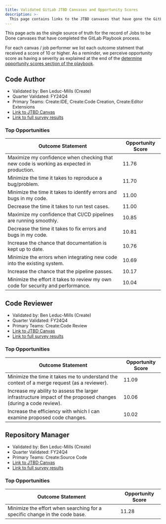 ```yaml
---
title: Validated GitLab JTBD Canvases and Opportunity Scores
description: >-
  This page contains links to the JTBD canvases that have gone the GitLab JTBD Playbook process and the top outcome statements and opportunity scores from those canvases.
---
```


This page acts as the single source of truth for the record of Jobs to be Done canvases that have completed the GitLab Playbook process.

For each canvas / job performer we list each outcome statment that received a score of 10 or higher. As a reminder, we perceive opportunity score as having a severity as explained at the end of the [determine opportunity scores section of the playbook](/handbook/product/ux/jobs-to-be-done/jtbd-playbook/#step-7-determine-opportunity-scores).

## Code Author

- Validated by: Ben Leduc-Mills (Create)
- Quarter Validated: FY24Q4
- Primary Teams: Create:IDE, Create:Code Creation, Create:Editor Extensions
- [Link to JTBD Canvas](https://www.figma.com/file/FnXu3p8AiDFvtd1p9kFUS7/Create-Stage----Jobs-to-be-done-%2B-Opportunity-Scores?type=whiteboard&node-id=4-2883&t=3h1z6qF7hI9RLAlu-4)
- [Link to full survey results](https://docs.google.com/spreadsheets/d/10RLF592SrcDDcAjlgXcOBM8eqhWZy1ArJzvd8MTKNNE/edit?usp=sharing)

### Top Opportunities

| Outcome Statement | Opportunity Score |
| ----- | ----------- |
|  Maximize my confidence when checking that new code is working as expected in production.  |  11.76  |
|  Minimize the time it takes to reproduce a bug/problem.   |  11.70  |
|  Minimize the time it takes to identify errors and bugs in my code.  |  11.00  |
|  Decrease the time it takes to run test cases.  |  11.00  |
|  Maximize my confidence that CI/CD pipelines are running smoothly.  |  10.85  |
|  Decrease the time it takes to fix errors and bugs in my code.   |  10.81  |
|  Increase the chance that documentation is kept up to date.   |  10.76  |
|  Minimize the errors when integrating new code into the existing system.   |  10.69  |
|  Increase the chance that the pipeline passes.   |  10.17  |
|  Minimize the effort it takes to review my own code for security and performance.  |  10.04  |

## Code Reviewer

- Validated by: Ben Leduc-Mills (Create)
- Quarter Validated: FY24Q4
- Primary Teams: Create:Code Review
- [Link to JTBD Canvas](https://www.figma.com/file/FnXu3p8AiDFvtd1p9kFUS7/Create-Stage----Jobs-to-be-done-%2B-Opportunity-Scores?type=whiteboard&node-id=4-2653&t=3h1z6qF7hI9RLAlu-4)
- [Link to full survey results](https://docs.google.com/spreadsheets/d/10RLF592SrcDDcAjlgXcOBM8eqhWZy1ArJzvd8MTKNNE/edit?usp=sharing)

### Top Opportunities

| Outcome Statement | Opportunity Score |
| ----- | ----------- |
|  Minimize the time it takes me to understand the context of a merge request (as a reviewer).  |  11.09  |
|  Increase my ability to assess the larger infrastructure impact of the proposed changes (during a code review).   |  10.06  |
|  Increase the efficiency with which I can examine proposed code changes.   |  10.02  |

## Repository Manager

- Validated by: Ben Leduc-Mills (Create)
- Quarter Validated: FY24Q4
- Primary Teams: Create:Source Code
- [Link to JTBD Canvas](https://www.figma.com/file/FnXu3p8AiDFvtd1p9kFUS7/Create-Stage----Jobs-to-be-done-%2B-Opportunity-Scores?type=whiteboard&node-id=4-2757&t=3h1z6qF7hI9RLAlu-4)
- [Link to full survey results](https://docs.google.com/spreadsheets/d/10RLF592SrcDDcAjlgXcOBM8eqhWZy1ArJzvd8MTKNNE/edit?usp=sharing)

### Top Opportunities

| Outcome Statement | Opportunity Score |
| ----- | ----------- |
|  Minimize the effort when searching for a specific change in the code base.  |  11.28  |

